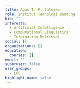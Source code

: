 ```yaml
---
title: Agus T. P. Jatmiko
role: Institut Teknologi Bandung
bio: ""
interests:
  - Artificial Intelligence
  - Computational Linguistics
  - Information Retrieval
social: []
organizations: []
education:
  courses: []
email: ""
superuser: false
user_groups:
  - LOC
highlight_name: false
---
```

